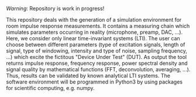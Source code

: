 *Warning*: Repository is work in progress! 

This repository deals with the generation of a simulation environment for room impulse response measurements. 
It contains a measuring chain which simulates parameters occurring in reality (microphone, preamp, DAC, ...).
Here, we consider only linear time-invariant systems (LTI). The user can choose between different parameters (type
of excitation signals, length of signal, type of windowing, intensity and type of noise, sampling frequency, ...) which excite the fictitous "Device Under Test" (DUT). As output the tool returns impulse response, frequency response, power spectral density and signal quality by mathematical functions (FFT, deconvolution, averaging, ...). Thus, results can
be validated by known analytical LTI systems. The software environment will be programmed in Python3 by using packages 
for scientific computing, e.g. numpy.

